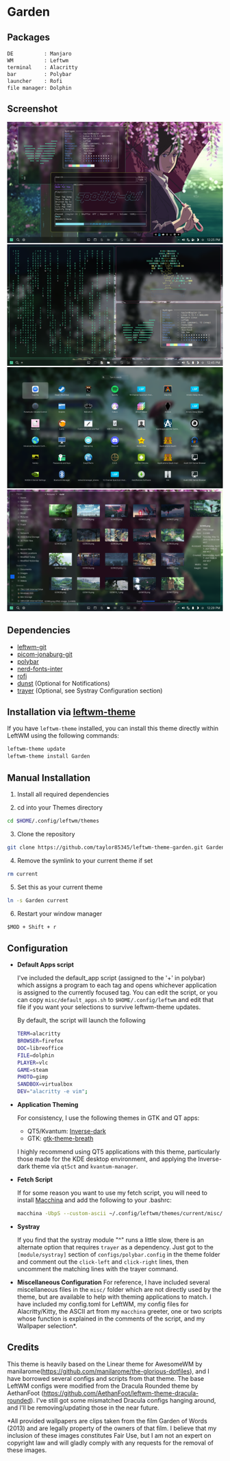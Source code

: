 # Garden

## Packages

```
DE          : Manjaro
WM          : Leftwm
terminal    : Alacritty
bar         : Polybar
launcher    : Rofi
file manager: Dolphin
```

## Screenshot

![Desktop](./images/desktop1.png)
![Desktop](./images/tile.png)
![Desktop](./images/app_menu.png)
![Desktop](./images/dolphin.png)

## Dependencies

- [leftwm-git](https://github.com/leftwm/leftwm)
- [picom-jonaburg-git](https://github.com/jonaburg/picom)
- [polybar](https://github.com/polybar/polybar)
- [nerd-fonts-inter](https://github.com/rsms/inter)
- [rofi](https://github.com/davatorium/rofi)
- [dunst](https://github.com/dunst-project/dunst) (Optional for Notifications)
- [trayer](https://github.com/sargon/trayer-srg) (Optional, see Systray Configuration section)

## Installation via [leftwm-theme](https://github.com/leftwm/leftwm-theme)

If you have `leftwm-theme` installed, you can install this theme directly within LeftWM using the following commands:

```BASH
leftwm-theme update
leftwm-theme install Garden
```

## Manual Installation

1. Install all required dependencies

2. cd into your Themes directory

```BASH
cd $HOME/.config/leftwm/themes
```

3. Clone the repository

```BASH
git clone https://github.com/taylor85345/leftwm-theme-garden.git Garden
```

4. Remove the symlink to your current theme if set

```BASH
rm current
```
5. Set this as your current theme

```BASH
ln -s Garden current
```

6. Restart your window manager

```Default shortcut
$MOD + Shift + r
```

## Configuration
  + **Default Apps script**
    
    I've included the default_app script (assigned to the '+' in polybar) which assigns a program to each tag and opens whichever application is assigned to the currently focused tag. You can edit the script, or you can copy `misc/default_apps.sh` to `$HOME/.config/leftwm` and edit that file if you want your selections to survive leftwm-theme updates.
  
    By default, the script will launch the following

    ```BASH
    TERM=alacritty
    BROWSER=firefox
    DOC=libreoffice
    FILE=dolphin
    PLAYER=vlc
    GAME=steam
    PHOTO=gimp
    SANDBOX=virtualbox
    DEV="alacritty -e vim";
    ```

  + **Application Theming**
    
    For consistency, I use the following themes in GTK and QT apps:
    
    - QT5/Kvantum: [Inverse-dark](https://github.com/yeyushengfan258/Inverse-dark-kde)
    - GTK: [gtk-theme-breath](https://github.com/manjaro/artwork-breath-gtk)

    I highly recommend using QT5 applications with this theme, particularly those made for the KDE desktop environment, and applying the Inverse-dark theme via `qt5ct` and `kvantum-manager`.
  
  + **Fetch Script**
    
    If for some reason you want to use my fetch script, you will need to install [Macchina](https://github.com/Macchina-CLI/macchina) and add the following to your .bashrc:

    ```BASH
    macchina -UbpS --custom-ascii ~/.config/leftwm/themes/current/misc/leaf.ascii --color blue --custom-ascii-color green
    ```
  + **Systray**
    
    If you find that the systray module "^" runs a little slow, there is an alternate option that requires `trayer` as a dependency. Just got to the `[module/systray]` section of `configs/polybar.config` in the theme folder and comment out the `click-left` and `click-right` lines, then uncomment the matching lines with the trayer command.
 
 + **Miscellaneous Configuration**
    For reference, I have included several miscellaneous files in the `misc/` folder which are not directly used by the theme, but are available to help with theming applications to match. I have included my config.toml for LeftWM, my config files for Alacritty/Kitty, the ASCII art from my `macchina` greeter, one or two scripts whose function is explained in the comments of the script, and my Wallpaper selection*.
    
## Credits

This theme is heavily based on the Linear theme for AwesomeWM by manilarome(https://github.com/manilarome/the-glorious-dotfiles), and I have borrowed several configs and scripts from that theme. The base LeftWM configs were modified from the Dracula Rounded theme by AethanFoot (https://github.com/AethanFoot/leftwm-theme-dracula-rounded). I've still got some mismatched Dracula configs hanging around, and I'll be removing/updating those in the near future.

*All provided wallpapers are clips taken from the film Garden of Words (2013) and are legally property of the owners of that film. I believe that my inclusion of these images constitutes Fair Use, but I am not an expert on copyright law and will gladly comply with any requests for the removal of these images.

